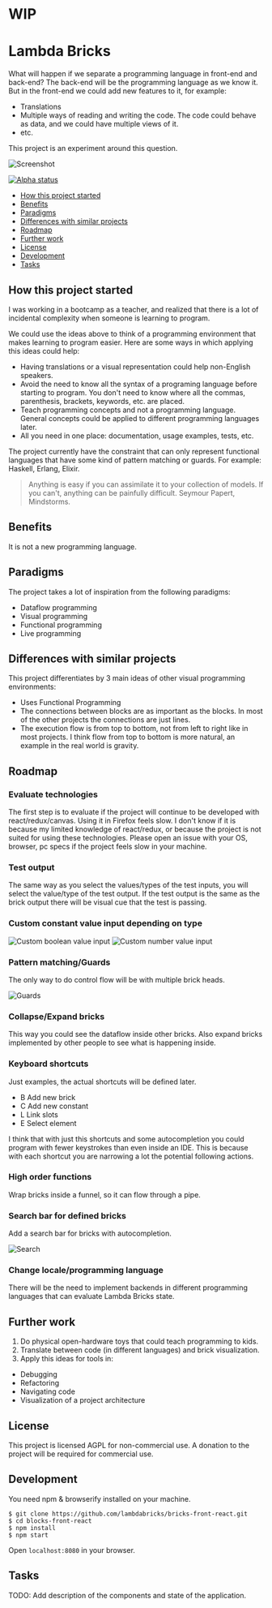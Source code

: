 # WIP

# Lambda Bricks

What will happen if we separate a programming language in front-end and back-end?
The back-end will be the programming language as we know it.
But in the front-end we could add new features to it, for example:
- Translations
- Multiple ways of reading and writing the code.
The code could behave as data, and we could have multiple views of it.
- etc.

This project is an experiment around this question.

![Screenshot](docs/images/screenshot.png)

[![Alpha status](http://img.youtube.com/vi/bf7bJLPxivc/0.jpg)](http://www.youtube.com/watch?v=bf7bJLPxivc)

- [How this project started](#how-this-project-started)
- [Benefits](#benefits)
- [Paradigms](#paradigms)
- [Differences with similar projects](#differences-with-similar-projects)
- [Roadmap](#roadmap)
- [Further work](#further-work)
- [License](#license)
- [Development](#development)
- [Tasks](#tasks)


## How this project started

I was working in a bootcamp as a teacher,
and realized that there is a lot of incidental complexity
when someone is learning to program.

We could use the ideas above to think of a programming environment
that makes learning to program easier.
Here are some ways in which applying this ideas could help:
- Having translations or a visual representation could help non-English speakers.
- Avoid the need to know all the syntax of a programing language
before starting to program. You don't need to know where all the commas,
parenthesis, brackets, keywords, etc. are placed.
- Teach programming concepts and not a programming language.
General concepts could be applied to different programming languages later.
- All you need in one place: documentation, usage examples, tests, etc.

The project currently have the constraint that can only represent
functional languages that have some kind of pattern matching or guards.
For example: Haskell, Erlang, Elixir.

> Anything is easy if you can assimilate it to your collection of models.
> If you can't, anything can be painfully difficult.
Seymour Papert, Mindstorms.


## Benefits

It is not a new programming language.


## Paradigms

The project takes a lot of inspiration from the following paradigms:
- Dataflow programming
- Visual programming
- Functional programming
- Live programming


## Differences with similar projects

This project differentiates by 3 main ideas of other visual programming environments:
- Uses Functional Programming
- The connections between blocks are as important as the blocks.
In most of the other projects the connections are just lines.
- The execution flow is from top to bottom,
not from left to right like in most projects.
I think flow from top to bottom is more natural,
an example in the real world is gravity.


## Roadmap

### Evaluate technologies

The first step is to evaluate
if the project will continue to be developed with react/redux/canvas.
Using it in Firefox feels slow.
I don't know if it is because my limited knowledge of react/redux,
or because the project is not suited for using these technologies.
Please open an issue with your OS, browser, pc specs
if the project feels slow in your machine.

### Test output

The same way as you select the values/types of the test inputs,
you will select the value/type of the test output.
If the test output is the same as the brick output
there will be visual cue that the test is passing.

### Custom constant value input depending on type

![Custom boolean value input](docs/images/custom-boolean-value-input.png)
![Custom number value input](docs/images/custom-number-value-input.png)

### Pattern matching/Guards

The only way to do control flow will be with multiple brick heads.

![Guards](docs/images/guards.jpg)

### Collapse/Expand bricks

This way you could see the dataflow inside other bricks.
Also expand bricks implemented by other people to see what
is happening inside.

### Keyboard shortcuts

Just examples, the actual shortcuts will be defined later.
- B Add new brick
- C Add new constant
- L Link slots
- E Select element

I think that with just this shortcuts and some autocompletion
you could program with fewer keystrokes than even inside an IDE.
This is because with each shortcut you are narrowing a lot
the potential following actions.

### High order functions

Wrap bricks inside a funnel, so it can flow through a pipe.

### Search bar for defined bricks

Add a search bar for bricks with autocompletion.

![Search](docs/images/search-brick.png)

### Change locale/programming language

There will be the need to implement backends in different programming languages
that can evaluate Lambda Bricks state.


## Further work

1. Do physical open-hardware toys that could teach programming to kids.
2. Translate between code (in different languages) and brick visualization.
3. Apply this ideas for tools in:
  - Debugging
  - Refactoring
  - Navigating code
  - Visualization of a project architecture


## License

This project is licensed AGPL for non-commercial use.
A donation to the project will be required for commercial use.


## Development

You need npm & browserify installed on your machine.

```
$ git clone https://github.com/lambdabricks/bricks-front-react.git
$ cd blocks-front-react
$ npm install
$ npm start
```
Open `localhost:8080` in your browser.


## Tasks


TODO: Add description of the components and state of the application.
